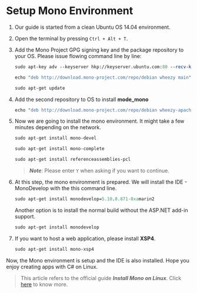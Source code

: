 # Setup Mono Environment
1. Our guide is started from a clean Ubuntu OS 14.04 environment.

1. Open the terminal by pressing `Ctrl + Alt + T`.

1. Add the Mono Project GPG signing key and the package repository to your OS. Please issue flowing command line by line:

    ```perl
    sudo apt-key adv --keyserver hkp://keyserver.ubuntu.com:80 --recv-keys 3FA7E0328081BFF6A14DA29AA6A19B38D3D831EF
    
    echo "deb http://download.mono-project.com/repo/debian wheezy main" | sudo tee /etc/apt/sources.list.d/mono-xamarin.list
    
    sudo apt-get update
    ```

1. Add the second repository to OS to install **mode_mono**

    ```perl
    echo "deb http://download.mono-project.com/repo/debian wheezy-apache24-compat main" | sudo tee -a /etc/apt/sources.list.d/mono-xamarin.list
    ```
    
1. Now we are going to install the mono environment. It might take a few minutes depending on the network.
    
    ```perl
    sudo apt-get install mono-devel

    sudo apt-get install mono-complete

    sudo apt-get install referenceassemblies-pcl
    ```
    
    > ***Note***: Please enter `Y` when asking if you want to continue.
    
1. At this step, the mono environment is prepared. We will install the IDE - MonoDevelop with the this command line.
    
    ```perl
    sudo apt-get install monodevelop=5.10.0.871-0xamarin2
    ```
    
    Another option is to install the normal build without the ASP.NET add-in support.
    
    ```perl
    sudo apt-get install monodevelop
    ```
    
1. If you want to host a web application, please install **XSP4**.
    
    ```perl
    sudo apt-get install mono-xsp4
    ```

Now, the Mono environment is setup and the IDE is also installed. Hope you enjoy creating apps with C# on Linux.

> This article refers to the official guide ***Install Mono on Linux***. Click [here](http://www.mono-project.com/docs/getting-started/install/linux/#debian-ubuntu-and-derivatives) to know more.
